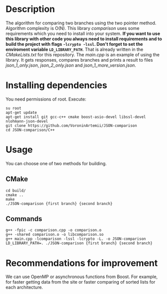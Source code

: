 # Description

The algorithm for comparing two branches using the two pointer method. Algorithm complexity is O(N). This library _comparison_ uses some requirements which you need to install into your system. **If you want to use this library with other code you always need to install requirements and to build the project with flags `-lcrypto -lssl`. Don't forget to set the enviroment variable `LD_LIBRARY_PATH`**. That is already written in the _CMakeLists.txt_ for this repository. The _main.cpp_ is an example of using the library. It gets responses, compares branches and prints a result to files *json_1_only.json*, *json_2_only.json* and *json_1_more_version.json*.

# Installing dependencies

You need permissions of root. Execute:

```
su root
apt-get update
apt-get install git gcc-c++ cmake boost-asio-devel libssl-devel nlohmann-json-devel
git clone https://github.com/VoroninArtemii/JSON-comparison
cd JSON-comparison/C++
```

# Usage

You can choose one of two methods for building.

## CMake 

```
cd build/
cmake ..
make
./JSON-comparison {first branch} {second branch}
```

## Commands 

```
g++ -fpic -c comparison.cpp -o comparison.o
g++ -shared comparison.o -o libcomparison.so
g++ main.cpp -lcomparison -lssl -lcrypto -L. -o JSON-comparison
LD_LIBRARY_PATH=. ./JSON-comparison {first branch} {second branch}
```

# Recommendations for improvement

We can use OpenMP or asynchronous functions from Boost. For example, for faster getting data from the site or faster comparing of sorted lists for each architecture.